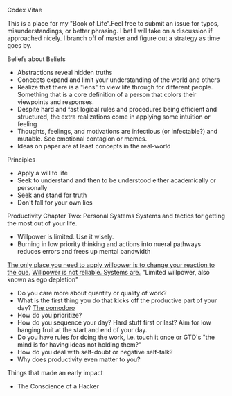 Codex Vitae

This is a place for my "Book of Life".Feel free to submit an issue for typos, misunderstandings, or better phrasing. I bet I will take on a discussion if approached nicely. I branch off of master and figure out a strategy as time goes by.

Beliefs about Beliefs
* Abstractions reveal hidden truths
* Concepts expand and limit your understanding of the world and others
* Realize that there is a "lens" to view life through for different people. Something that is a core definition of a person that colors their viewpoints and responses.
* Despite hard and fast logical rules and procedures being efficient and structured, the extra realizations come in applying some intuition or feeling
* Thoughts, feelings, and motivations are infectious (or infectable?) and mutable. See emotional contagion or memes.
* Ideas on paper are at least concepts in the real-world

Principles
* Apply a will to life
* Seek to understand and then to be understood either academically or personally
* Seek and stand for truth
* Don't fall for your own lies

Productivity
Chapter Two: Personal Systems
Systems and tactics for getting the most out of your life.
* Willpower is limited. Use it wisely.
* Burning in low priority thinking and actions into nueral pathways reduces errors and frees up mental bandwidth

[The only place you need to apply willpower is to change your reaction to the cue.](https://www.coursera.org/learn/learning-how-to-learn/lecture/YS6FO/harnessing-your-zombies-to-help-you)
[Willpower is not reliable. Systems are.](https://medium.com/the-mission/willpower-is-limited-here-s-one-way-to-work-without-it-59e8b630ea28)
"Limited willpower, also known as ego depletion"

* Do you care more about quantity or quality of work? 
* What is the first thing you do that kicks off the productive part of your day? [The pomodoro](https://en.wikipedia.org/wiki/Pomodoro_Technique) 
* How do you prioritize?
* How do you sequence your day? Hard stuff first or last? Aim for low hanging fruit at the start and end of your day.
* Do you have rules for doing the work, i.e. touch it once or GTD's "the mind is for having ideas not holding them?"
* How do you deal with self-doubt or negative self-talk?
* Why does productivity even matter to you?



Things that made an early impact
* The Conscience of a Hacker
